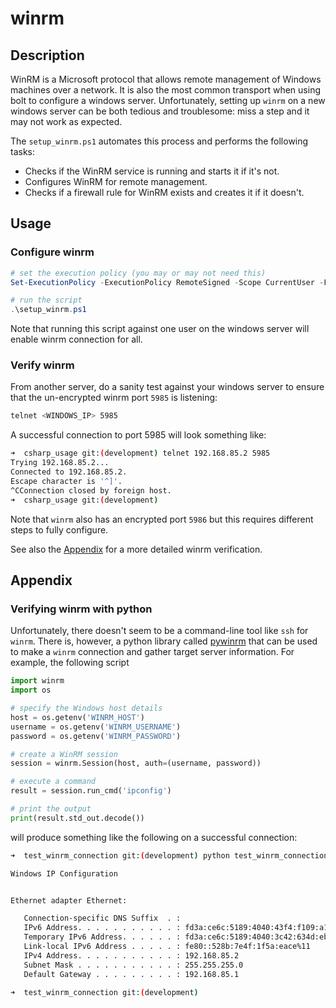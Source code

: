 # winrm

## Description

WinRM is a Microsoft protocol that allows remote management of Windows machines over a network.  It is also the most common transport when using bolt to configure a windows server.  Unfortunately, setting up `winrm` on a new windows server can be both tedious and troublesome: miss a step and it may not work as expected.

The `setup_winrm.ps1` automates this process and performs the following tasks:

* Checks if the WinRM service is running and starts it if it's not.
* Configures WinRM for remote management.
* Checks if a firewall rule for WinRM exists and creates it if it doesn't.

## Usage

### Configure winrm

```powershell
# set the execution policy (you may or may not need this)
Set-ExecutionPolicy -ExecutionPolicy RemoteSigned -Scope CurrentUser -Force

# run the script
.\setup_winrm.ps1
```

Note that running this script against one user on the windows server will enable winrm connection for all.

### Verify winrm

From another server, do a sanity test against your windows server to ensure that the un-encrypted winrm port `5985` is listening:

```bash
telnet <WINDOWS_IP> 5985
```

A successful connection to port 5985 will look something like:

```bash
➜  csharp_usage git:(development) telnet 192.168.85.2 5985
Trying 192.168.85.2...
Connected to 192.168.85.2.
Escape character is '^]'.
^CConnection closed by foreign host.
➜  csharp_usage git:(development) 
```

Note that `winrm` also has an encrypted port `5986` but this requires different steps to fully configure.

See also the [Appendix](#verifying-winrm-with-python) for a more detailed winrm verification.

## Appendix

### Verifying winrm with python

Unfortunately, there doesn't seem to be a command-line tool like ``ssh`` for ``winrm``.  There is, however, a python library 
called [pywinrm](https://super-devops.readthedocs.io/en/latest/winrm.html) that can be used to make a `winrm` connection and gather target server information.  For example, the following script

```python
import winrm
import os

# specify the Windows host details
host = os.getenv('WINRM_HOST')
username = os.getenv('WINRM_USERNAME')
password = os.getenv('WINRM_PASSWORD')

# create a WinRM session
session = winrm.Session(host, auth=(username, password))

# execute a command
result = session.run_cmd('ipconfig')

# print the output
print(result.std_out.decode())
```

will produce something like the following on a successful connection:

```bash
➜  test_winrm_connection git:(development) python test_winrm_connection.py 

Windows IP Configuration


Ethernet adapter Ethernet:

   Connection-specific DNS Suffix  . : 
   IPv6 Address. . . . . . . . . . . : fd3a:ce6c:5189:4040:43f4:f109:a1ff:b325
   Temporary IPv6 Address. . . . . . : fd3a:ce6c:5189:4040:3c42:634d:eb43:d8cc
   Link-local IPv6 Address . . . . . : fe80::528b:7e4f:1f5a:eace%11
   IPv4 Address. . . . . . . . . . . : 192.168.85.2
   Subnet Mask . . . . . . . . . . . : 255.255.255.0
   Default Gateway . . . . . . . . . : 192.168.85.1

➜  test_winrm_connection git:(development) 
```
